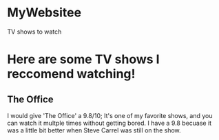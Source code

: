 # MyWebsitee
TV shows to watch
# Here are some TV shows I reccomend watching!
## The Office
I would give 'The Office' a 9.8/10; It's one of my favorite shows, and you can watch it multple times without getting bored. I have a 9.8 becuase it was a little bit better when Steve Carrel was still on the show.

